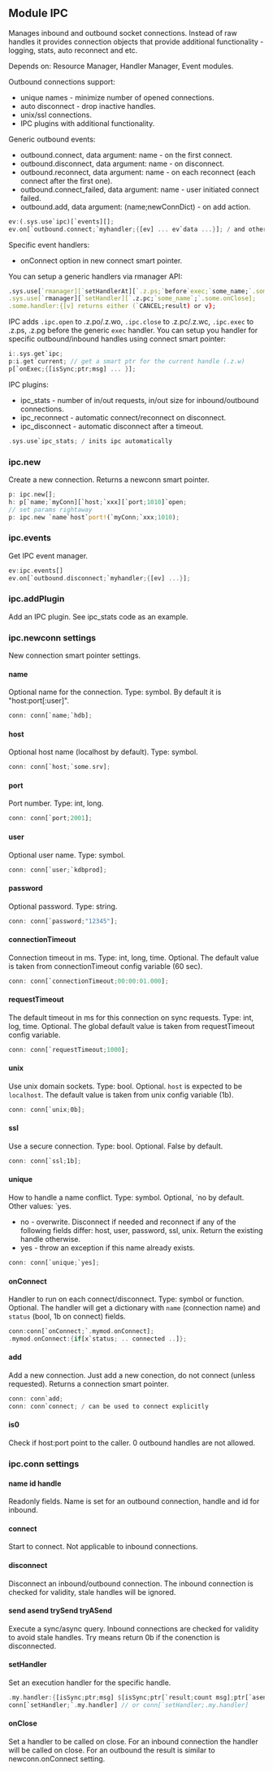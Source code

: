 ## Module IPC

Manages inbound and outbound socket connections. Instead of raw handles it provides connection objects that provide additional functionality - logging, stats, auto reconnect and etc. 

Depends on: Resource Manager, Handler Manager, Event modules.

Outbound connections support:
* unique names - minimize number of opened connections.
* auto disconnect - drop inactive handles.
* unix/ssl connections.
* IPC plugins with additional functionality.

Generic outbound events:
* outbound.connect, data argument: name - on the first connect.
* outbound.disconnect, data argument: name - on disconnect.
* outbound.reconnect, data argument: name - on each reconnect (each connect after the first one).
* outbound.connect_failed, data argument: name - user initiated connect failed.
* outbound.add, data argument: (name;newConnDict) - on add action.
```Rust
ev:(.sys.use`ipc)[`events][];
ev.on[`outbound.connect;`myhandler;{[ev] ... ev`data ...}]; / and other 'event' functions
```

Specific event handlers:
* onConnect option in new connect smart pointer.

You can setup a generic handlers via rmanager API:
```q
.sys.use[`rmanager][`setHandlerAt][`.z.ps;`before`exec;`some_name;`.some.handler];
.sys.use[`rmanager][`setHandler][`.z.pc;`some_name`;`.some.onClose];
.some.handler:{[v] returns either (`CANCEL;result) or v};
```
 IPC adds `.ipc.open` to .z.po/.z.wo, `.ipc.close` to .z.pc/.z.wc, `.ipc.exec` to .z.ps, .z.pg before the generic `exec` handler. You can setup you handler for specific outbound/inbound handles using connect smart pointer:
```Rust
i:.sys.get`ipc;
p:i.get`current; // get a smart ptr for the current handle (.z.w)
p[`onExec;{[isSync;ptr;msg] ... }];
```

IPC plugins:
* ipc_stats - number of in/out requests, in/out size for inbound/outbound connections.
* ipc_reconnect - automatic connect/reconnect on disconnect.
* ipc_disconnect - automatic disconnect after a timeout.
```Rust
.sys.use`ipc_stats; / inits ipc automatically
```

### ipc.new

Create a new connection. Returns a newconn smart pointer.
```Rust
p: ipc.new[];
h: p[`name;`myConn][`host;`xxx][`port;1010]`open;
// set params rightaway
p: ipc.new `name`host`port!(`myConn;`xxx;1010);
```

### ipc.events

Get IPC event manager.
```Rust
ev:ipc.events[]
ev.on[`outbound.disconnect;`myhandler;{[ev] ...}];
```

### ipc.addPlugin

Add an IPC plugin. See ipc_stats code as an example.

### ipc.newconn settings

New connection smart pointer settings.

#### name

Optional name for the connection. Type: symbol. By default it is "host:port\[:user\]".
```Rust
conn: conn[`name;`hdb];
```

#### host

Optional host name (localhost by default). Type: symbol.
```Rust
conn: conn[`host;`some.srv];
```

#### port

Port number. Type: int, long.
```Rust
conn: conn[`port;2001];
```

#### user

Optional user name. Type: symbol.
```Rust
conn: conn[`user;`kdbprod];
```

#### password

Optional password. Type: string.
```Rust
conn: conn[`password;"12345"];
```

#### connectionTimeout

Connection timeout in ms. Type: int, long, time. Optional. The default value is taken from connectionTimeout config variable (60 sec).
```Rust
conn: conn[`connectionTimeout;00:00:01.000];
```

#### requestTimeout

The default timeout in ms for this connection on sync requests. Type: int, log, time. Optional. The global default value is taken from requestTimeout config variable.
```Rust
conn: conn[`requestTimeout;1000];
```

#### unix

Use unix domain sockets. Type: bool. Optional. `host` is expected to be `localhost`. The default value is taken from unix config variable (1b).
```Rust
conn: conn[`unix;0b];
```

#### ssl

Use a secure connection. Type: bool. Optional. False by default.
```Rust
conn: conn[`ssl;1b];
```

#### unique

How to handle a name conflict. Type: symbol. Optional, \`no by default. Other values: \`yes.
* no - overwrite. Disconnect if needed and reconnect if any of the following fields differ: host, user, password, ssl, unix. Return the existing handle otherwise.
* yes - throw an exception if this name already exists.
  
```Rust
conn: conn[`unique;`yes];
```

#### onConnect

Handler to run on each connect/disconnect. Type: symbol or function. Optional. The handler will get a dictionary with `name` (connection name) and `status` (bool, 1b on connect) fields.
```Rust
conn:conn[`onConnect;`.mymod.onConnect];
.mymod.onConnect:{if[x`status; .. connected ..]};
```

#### add

Add a new connection. Just add a new conection, do not connect (unless requested). Returns a connection smart pointer.
```Rust
conn: conn`add;
conn: conn`connect; / can be used to connect explicitly
```

#### is0

Check if host:port point to the caller. 0 outbound handles are not allowed.

### ipc.conn settings

#### name id handle

Readonly fields. Name is set for an outbound connection, handle and id for inbound.

#### connect

Start to connect. Not applicable to inbound connections.

#### disconnect

Disconnect an inbound/outbound connection. The inbound connection is checked for validity, stale handles will be ignored.

#### send asend trySend tryASend

Execute a sync/async query. Inbound connections are checked for validity to avoid stale handles. Try means return 0b if the conenction is disconnected.

#### setHandler

Set an execution handler for the specific handle.
```Rust
.my.handler:{[isSync;ptr;msg] $[isSync;ptr[`result;count msg];ptr[`asend;count msg]]}; 
conn[`setHandler;`.my.handler] // or conn[`setHandler;.my.handler]
```

#### onClose

Set a handler to be called on close. For an inbound connection the handler will be called on close. For an outbound the result is similar to newconn.onConnect setting.